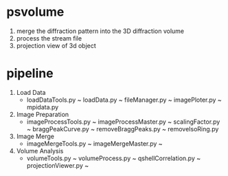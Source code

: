 # psvolume
1. merge the diffraction pattern into the 3D diffraction volume
2. process the stream file
3. projection view of 3d object


# pipeline
1. Load Data
	* loadDataTools.py
	~ loadData.py
	~ fileManager.py
	~ imagePloter.py
	~ mpidata.py
2. Image Preparation
	* imageProcessTools.py
	~ imageProcessMaster.py
	~ scalingFactor.py
	~ braggPeakCurve.py
	~ removeBraggPeaks.py
	~ removeIsoRing.py
3. Image Merge
	* imageMergeTools.py
	~ imageMergeMaster.py
	~ 
4. Volume Analysis
	* volumeTools.py
	~ volumeProcess.py
	~ qshellCorrelation.py
	~ projectionViewer.py
	~ 

